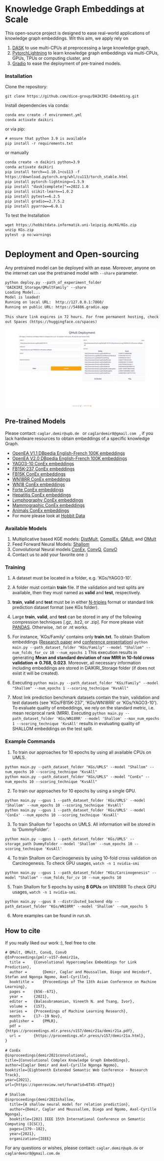 # Knowledge Graph Embeddings at Scale

This open-source project is designed to ease real-world applications of knowledge graph embeddings. 
Wit this aim, we apply rely on
1. [DASK](https://dask.org/) to use multi-CPUs at preprocessing a large knowledge graph,
2. [PytorchLightning](https://www.pytorchlightning.ai/) to learn knowledge graph embeddings via multi-CPUs, GPUs, TPUs or  computing cluster, and
3. [Gradio](https://gradio.app/) to ease the deployment of pre-trained models.

### Installation
Clone the repository:
```
git clone https://github.com/dice-group/DAIKIRI-Embedding.git
```
Install dependencies via conda:
```
conda env create -f environment.yml
conda activate daikiri
```
or via pip:
```
# ensure that python 3.9 is available
pip install -r requirements.txt
```
or manually
```
conda create -n daikiri python=3.9
conda activate daikiri
pip install torch==1.10.1+cu113 -f https://download.pytorch.org/whl/cu113/torch_stable.html
pip install pytorch-lightning==1.5.9
pip install "dask[complete]"==2022.1.0
pip install scikit-learn==1.0.2
pip install pytest==6.2.5
pip install gradio==2.7.5.2
pip install pyarrow==6.0.1
```
To test the Installation
```
wget https://hobbitdata.informatik.uni-leipzig.de/KG/KGs.zip
unzip KGs.zip
pytest -p no:warnings
```
# Deployment and Open-sourcing
Any pretrained model can be deployed with an ease. Moreover, anyone on the internet can use the pretrained model with ```--share``` parameter. 

```
python deploy.py --path_of_experiment_folder 'DAIKIRI_Storage/QMultFamily' --share
Loading Model...
Model is loaded!
Running on local URL:  http://127.0.0.1:7860/
Running on public URL: https://54886.gradio.app

This share link expires in 72 hours. For free permanent hosting, check out Spaces (https://huggingface.co/spaces)
```
![alt text](core/figures/deploy_qmult_family.png)

## Pre-trained Models
Please contact:  ```caglar.demir@upb.de ``` or ```caglardemir8@gmail.com ``` , if you lack hardware resources to obtain embeddings of a specific knowledge Graph.
- [OpenEA V1.1 DBpedia English-French 100K embeddings](https://hobbitdata.informatik.uni-leipzig.de/KGE/OpenEA_V1.1_DBpedia_EN_FR_100K/)
- [OpenEA V2.0 DBpedia English-French 100K embeddings](https://hobbitdata.informatik.uni-leipzig.de/KGE/OpenEA_V2.0_DBpedia_EN_FR_100K/)
- [YAGO3-10 ConEx embeddings](https://hobbitdata.informatik.uni-leipzig.de/KGE/conex/YAGO3-10.zip)
- [FB15K-237 ConEx embeddings](https://hobbitdata.informatik.uni-leipzig.de/KGE/conex/FB15K-237.zip)
- [FB15K ConEx embeddings](https://hobbitdata.informatik.uni-leipzig.de/KGE/conex/FB15K.zip)
- [WN18RR ConEx embeddings](https://hobbitdata.informatik.uni-leipzig.de/KGE/conex/WN18RR.zip)
- [WN18 ConEx embeddings](https://hobbitdata.informatik.uni-leipzig.de/KGE/conex/WN18.zip)
- [Forte ConEx embeddings](https://hobbitdata.informatik.uni-leipzig.de/KGE/conex/ConEx_Forte.zip)
- [Hepatitis ConEx embeddings](https://hobbitdata.informatik.uni-leipzig.de/KGE/conex/ConEx_Hepatitis.zip)
- [Lymphography ConEx embeddings](https://hobbitdata.informatik.uni-leipzig.de/KGE/conex/ConEx_Lymphography.zip)
- [Mammographic ConEx embeddings](https://hobbitdata.informatik.uni-leipzig.de/KGE/conex/ConEx_Mammographic.zip)
- [Animals ConEx embeddings](https://hobbitdata.informatik.uni-leipzig.de/KGE/conex/Animals.zip)
- For more please look at [Hobbit Data](https://hobbitdata.informatik.uni-leipzig.de/KGE/)

### Available Models
1. Multiplicative based KGE models: [DistMult](https://arxiv.org/pdf/1412.6575.pdf), [ComplEx](https://arxiv.org/pdf/1606.06357.pdf), [QMult](https://proceedings.mlr.press/v157/demir21a.html), and [OMult](https://proceedings.mlr.press/v157/demir21a.html) 
2. Feed Forward Neural Models: [Shallom](https://arxiv.org/pdf/2101.09090.pdf)
3. Convolutional Neural models [ConEx](https://openreview.net/forum?id=6T45-4TFqaX&invitationId=eswc-conferences.org/ESWC/2021/Conference/Research_Track/Paper49/-/Camera_Ready_Revision&referrer=%5BTasks%5D(%2Ftasks)), [ConvQ](https://proceedings.mlr.press/v157/demir21a.html), [ConvO](https://proceedings.mlr.press/v157/demir21a.html)
4. Contact us to add your favorite one :)

### Training
1. A dataset must be located in a folder, e.g. 'KGs/YAGO3-10'.

2. A folder must contain **train** file. If the validation and test splits are available, then they must named as **valid** and **test**, respectively.

3. **train**, **valid** and **test** must be in either [N-triples](https://www.w3.org/2001/sw/RDFCore/ntriples/) format or standard link prediction dataset format (see KGs folder).

4. Large **train**, **valid**, and **test** can be stored in any of the following compression techniques [.gz, .bz2, or .zip]. For more please visit [PANDAS](https://pandas.pydata.org/docs/reference/api/pandas.read_csv.html). Otherwise, .txt or .nt works.

5. For instance, 'KGs/Family' contains only **train.txt**. To obtain Shallom embeddings ([Research paper](https://arxiv.org/abs/2101.09090) and [conference presentation](https://www.youtube.com/watch?v=LUDpdgdvTQg)) 
```python main.py --path_dataset_folder "KGs/Family" --model "Shallom" --num_folds_for_cv 10 --num_epochs 1```
This execution results in generating **Mean and standard deviation of raw MRR in 10-fold cross validation => 0.768, 0.023**. Moreover, all necessary information including embeddings are stored in DAIKIRI_Storage folder (if does not exist it will be created).
   
6. Executing  ```python main.py --path_dataset_folder "KGs/Family" --model "Shallom" --num_epochs 1 --scoring_technique "KvsAll"```
   
7. Most link prediction benchmark datasets contain the train, validation and test datasets (see 'KGs/FB15K-237', 'KGs/WN18RR' or 'KGs/YAGO3-10').
To evaluate quality of embeddings, we rely on the standard metric, i.e. mean reciprocal rank (MRR). Executing ```python main.py --path_dataset_folder 'KGs/WN18RR' --model 'Shallom' --max_num_epochs 1 --scoring_technique 'KvsAll'```
results in evaluating quality of SHALLOM embeddings on the test split.

### Example Commands

1. To train our approaches for 10 epochs by using all available CPUs on UMLS. 
```
python main.py --path_dataset_folder "KGs/UMLS" --model "Shallom" --num_epochs 10 --scoring_technique "KvsAll"
python main.py --path_dataset_folder "KGs/UMLS" --model "ConEx" --num_epochs 10 --scoring_technique "KvsAll"
```
2. To train our approaches for 10 epochs by using a single GPU.
```
python main.py --gpus 1 --path_dataset_folder 'KGs/UMLS' --model 'Shallom' --num_epochs 10 --scoring_technique 'KvsAll'
python main.py --gpus 1 --path_dataset_folder 'KGs/UMLS' --model 'ConEx' --num_epochs 10 --scoring_technique 'KvsAll'
```

3. To train Shallom for 1 epochs on UMLS. All information will be stored in to 'DummyFolder'.
```
python main.py --gpus 1 --path_dataset_folder 'KGs/UMLS' --storage_path DummyFolder --model 'Shallom' --num_epochs 10 --scoring_technique 'KvsAll'
```

4. To train Shallom on Carcinogenesis by using 10-fold cross validation on Carcinogenesis.  To check GPU usages, ```watch -n 1 nvidia-smi```
```
python main.py --gpus 1 --path_dataset_folder "KGs/Carcinogenesis" --model "Shallom" --num_folds_for_cv 10 --num_epochs 10
```
5. Train Shallom for 5 epochs by using **8 GPUs** on WN18RR To check GPU usages, ```watch -n 1 nvidia-smi```.
```
python main.py --gpus 8 --distributed_backend ddp --path_dataset_folder "KGs/WN18RR" --model 'Shallom' --num_epochs 5
```
6. More examples can be found in run.sh.

## How to cite
If you really liked our work :), feel free to cite 
```
# QMult, OMult, ConvQ, ConvO
@InProceedings{pmlr-v157-demir21a,
  title = 	 {Convolutional Hypercomplex Embeddings for Link Prediction},
  author =       {Demir, Caglar and Moussallem, Diego and Heindorf, Stefan and Ngonga Ngomo, Axel-Cyrille},
  booktitle = 	 {Proceedings of The 13th Asian Conference on Machine Learning},
  pages = 	 {656--671},
  year = 	 {2021},
  editor = 	 {Balasubramanian, Vineeth N. and Tsang, Ivor},
  volume = 	 {157},
  series = 	 {Proceedings of Machine Learning Research},
  month = 	 {17--19 Nov},
  publisher =    {PMLR},
  pdf = 	 {https://proceedings.mlr.press/v157/demir21a/demir21a.pdf},
  url = 	 {https://proceedings.mlr.press/v157/demir21a.html},
}

# ConEx
@inproceedings{demir2021convolutional,
title={Convolutional Complex Knowledge Graph Embeddings},
author={Caglar Demir and Axel-Cyrille Ngonga Ngomo},
booktitle={Eighteenth Extended Semantic Web Conference - Research Track},
year={2021},
url={https://openreview.net/forum?id=6T45-4TFqaX}}

# Shallom
@inproceedings{demir2021shallow,
  title={A shallow neural model for relation prediction},
  author={Demir, Caglar and Moussallem, Diego and Ngomo, Axel-Cyrille Ngonga},
  booktitle={2021 IEEE 15th International Conference on Semantic Computing (ICSC)},
  pages={179--182},
  year={2021},
  organization={IEEE}
```
For any questions or wishes, please contact:  ```caglar.demir@upb.de``` or ```caglardemir8@gmail.com.de```

